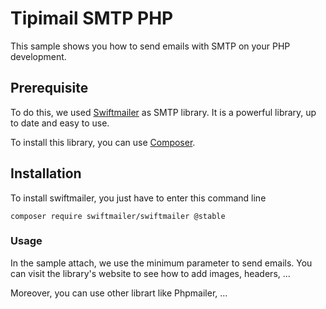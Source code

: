 # Tipimail SMTP PHP
This sample shows you how to send emails with SMTP on your PHP development.

## Prerequisite

To do this, we used [Swiftmailer](http://swiftmailer.org/) as SMTP library. It is a powerful library, up to date and easy to use.

To install this library, you can use [Composer](https://getcomposer.org/).

## Installation

To install swiftmailer, you just have to enter this command line

`composer require swiftmailer/swiftmailer @stable`

### Usage

In the sample attach, we use the minimum parameter to send emails. You can visit the library's website to see how to add images, headers, ...

Moreover, you can use other librart like Phpmailer, ...
